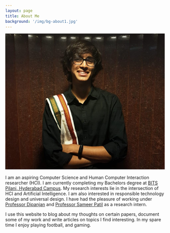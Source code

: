 ```yaml
---
layout: page
title: About Me
background: '/img/bg-about1.jpg'
---
```

<img src="\img\dp.jpeg" alt="Profile Picture" class = "center1"/>


I am an aspiring Computer Science and Human Computer Interaction researcher (HCI). I am currently completing my Bachelors degree at [BITS Pilani, Hyderabad Campus](https://www.bits-pilani.ac.in/hyderabad/). My research interests lie in the intersection of HCI and Artificial Intelligence. I am also interested in responsible technology design and universal design. I have had the pleasure of working under [Professor Dipanjan](https://www.bits-pilani.ac.in/hyderabad/dipanjan/Profile) and [Professor Sameer Patil](https://faculty.utah.edu/u6038392-SAMEER_PATIL/contact/index.hml) as a research intern. 

I use this website to blog about my thoughts on certain papers, document some of my work and write articles on topics I find interesting. In my spare time I enjoy playing football, and gaming. 
